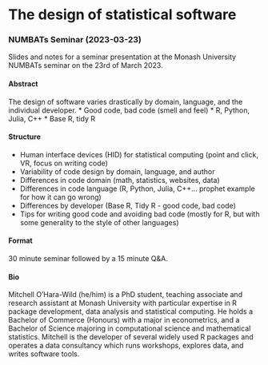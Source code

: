 
<!-- README.md is generated from README.Rmd. Please edit that file -->

# The design of statistical software

### NUMBATs Seminar (2023-03-23)

<!-- badges: start -->
<!-- badges: end -->

Slides and notes for a seminar presentation at the Monash University
NUMBATs seminar on the 23rd of March 2023.

#### Abstract

The design of software varies drastically by domain, language, and the
individual developer. \* Good code, bad code (smell and feel) \* R,
Python, Julia, C++ \* Base R, tidy R

#### Structure

- Human interface devices (HID) for statistical computing (point and
  click, VR, focus on writing code)
- Variability of code design by domain, language, and author
- Differences in code domain (math, statistics, websites, data)
- Differences in code language (R, Python, Julia, C++… prophet example
  for how it can go wrong)
- Differences by developer (Base R, Tidy R - good code, bad code)
- Tips for writing good code and avoiding bad code (mostly for R, but
  with some generality to the style of other languages)

#### Format

30 minute seminar followed by a 15 minute Q&A.

#### Bio

Mitchell O’Hara-Wild (he/him) is a PhD student, teaching associate and
research assistant at Monash University with particular expertise in R
package development, data analysis and statistical computing. He holds a
Bachelor of Commerce (Honours) with a major in econometrics, and a
Bachelor of Science majoring in computational science and mathematical
statistics. Mitchell is the developer of several widely used R packages
and operates a data consultancy which runs workshops, explores data, and
writes software tools.
